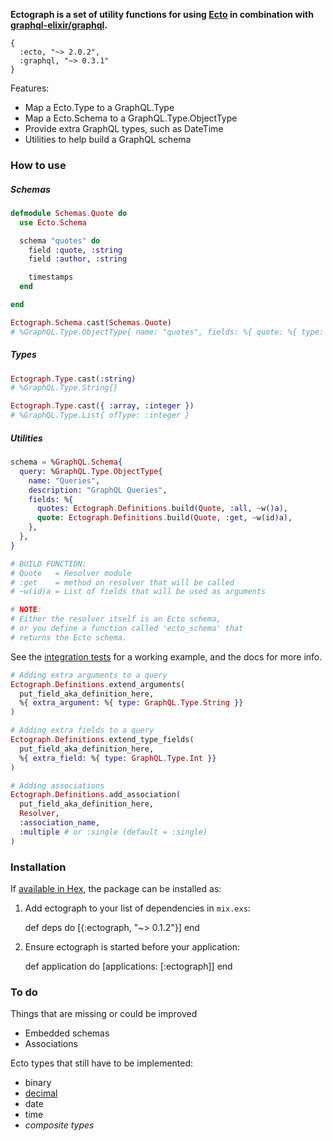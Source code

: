 __Ectograph is a set of utility functions for using [Ecto](https://github.com/elixir-lang/ecto) in combination with [graphql-elixir/graphql](https://github.com/graphql-elixir/graphql).__

```
{
  :ecto, "~> 2.0.2",
  :graphql, "~> 0.3.1"
}
```

Features:

- Map a Ecto.Type to a GraphQL.Type
- Map a Ecto.Schema to a GraphQL.Type.ObjectType
- Provide extra GraphQL types, such as DateTime
- Utilities to help build a GraphQL schema



### How to use

##### Schemas

```elixir
defmodule Schemas.Quote do
  use Ecto.Schema

  schema "quotes" do
    field :quote, :string
    field :author, :string

    timestamps
  end

end

Ectograph.Schema.cast(Schemas.Quote)
# %GraphQL.Type.ObjectType{ name: "quotes", fields: %{ quote: %{ type: ... }, ... }}
```

##### Types

```elixir
Ectograph.Type.cast(:string)
# %GraphQL.Type.String{}

Ectograph.Type.cast({ :array, :integer })
# %GraphQL.Type.List{ ofType: :integer }
```


##### Utilities

```elixir
schema = %GraphQL.Schema{
  query: %GraphQL.Type.ObjectType{
    name: "Queries",
    description: "GraphQL Queries",
    fields: %{
      quotes: Ectograph.Definitions.build(Quote, :all, ~w()a),
      quote: Ectograph.Definitions.build(Quote, :get, ~w(id)a),
    },
  },
}

# BUILD FUNCTION:
# Quote   = Resolver module
# :get    = method on resolver that will be called
# ~w(id)a = List of fields that will be used as arguments

# NOTE:
# Either the resolver itself is an Ecto schema,
# or you define a function called 'ecto_schema' that
# returns the Ecto schema.
```

See the [integration tests](/test/integration_test.exs)
for a working example, and the docs for more info.

```elixir
# Adding extra arguments to a query
Ectograph.Definitions.extend_arguments(
  put_field_aka_definition_here,
  %{ extra_argument: %{ type: GraphQL.Type.String }}
)

# Adding extra fields to a query
Ectograph.Definitions.extend_type_fields(
  put_field_aka_definition_here,
  %{ extra_field: %{ type: GraphQL.Type.Int }}
)

# Adding associations
Ectograph.Definitions.add_association(
  put_field_aka_definition_here,
  Resolver,
  :association_name,
  :multiple # or :single (default = :single)
)
```



### Installation

If [available in Hex](https://hex.pm/docs/publish), the package can be installed as:

  1. Add ectograph to your list of dependencies in `mix.exs`:

        def deps do
          [{:ectograph, "~> 0.1.2"}]
        end

  2. Ensure ectograph is started before your application:

        def application do
          [applications: [:ectograph]]
        end



### To do

Things that are missing or could be improved

- Embedded schemas
- Associations

Ecto types that still have to be implemented:

- binary
- [decimal](https://github.com/ericmj/decimal)
- date
- time
- _composite types_
